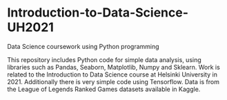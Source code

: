 # Introduction-to-Data-Science-UH2021
Data Science coursework using Python programming

This repository includes Python code for simple data analysis, using libraries such as Pandas, Seaborn, Matplotlib, Numpy and Sklearn. Work is related to the Introduction to Data Science course at Helsinki University in 2021. Additionally there is very simple code using Tensorflow. Data is from the League of Legends Ranked Games datasets available in Kaggle. 
